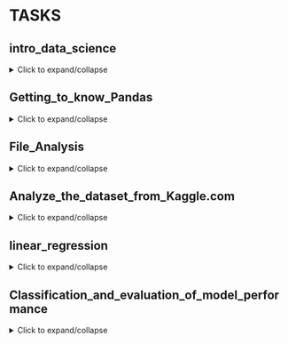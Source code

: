 # TASKS

## intro_data_science
<details>
  <summary>Click to expand/collapse</summary>

  **PART 1**

1. Create a one-dimensional array (vector) with the first `10` natural numbers and print its values.
2. Create a two-dimensional array (matrix) of size `3x3`, fill it with zeros, and print its values.
3. Create a `5x5` array, fill it with random integers in the range from `1` to `10`, and print its values.
4. Create a `4x4` array, fill it with random floating-point numbers in the range from `0` to `1`, and print its values.
5. Create two one-dimensional arrays of size `5`, fill them with random integers in the range from `1` to `10`, and perform element-wise addition, subtraction, and multiplication.
6. Create two vectors of size `7`, fill them with arbitrary numbers, and find their dot product.
7. Create two matrices of size `2x2` and `2x3`, fill them with random integers in the range from `1` to `10`, and multiply them together.
8. Create a `3x3` matrix, fill it with random integers in the range from `1` to `10`, and find its inverse matrix.
9. Create a `4x4` matrix, fill it with random floating-point numbers in the range from `0` to `1`, and transpose it.
10. Create a `3x4` matrix and a vector of size `4`, fill them with random integers in the range from `1` to `10`, and multiply the matrix by the vector.
11. Create a `2x3` matrix and a vector of size `3`, fill them with random floating-point numbers in the range from `0` to `1`, and multiply the matrix by the vector.
12. Create two matrices of size `2x2`, fill them with random integers in the range from `1` to `10`, and perform element-wise multiplication.
13. Create two matrices of size `2x2`, fill them with random integers in the range from `1` to `10`, and find their product.
14. Create a `5x5` matrix, fill it with random integers in the range from `1` to `100`, and find the sum of its elements.
15. Create two matrices of size `4x4`, fill them with random integers in the range from `1` to `10`, and find their difference.
16. Create a `3x3` matrix, fill it with random floating-point numbers in the range from `0` to `1`, and find a column vector containing the sum of elements of each row of the matrix.
17. Create a `3x4` matrix with arbitrary integers and create a matrix with the squares of these numbers.
18. Create a vector of size `4`, fill it with random integers in the range from `1` to `50`, and find a vector with the square roots of these numbers.

**PART 2** (additional, optional)
1. Replace all odd numbers in the array with -1: `arr = np.array([0, 1, 2, 3, 4, 5, 6, 7, 8, 9])`.
2. Create and reshape a 1D array into a 2D array with 2 rows.
3. Create two 2D arrays `a` and `b`, and vertically stack them.
4. Generate a pattern without hard coding: Input: `a = np.array([1,2,3])`, Output: `array([1, 1, 1, 2, 2, 2, 3, 3, 3, 1, 2, 3, 1, 2, 3, 1, 2, 3])`.
5. Find common elements between arrays `a` and `b`: `a = np.array([1,2,3,2,3,4,3,4,5,6])`, `b = np.array([7,2,10,2,7,4,9,4,9,8])`.
6. Find the indices of the first 5 maximum values in the array `a`: `np.random.seed(100)`, `a = np.random.uniform(1,50, 20)`.
7. Remove all NaN values from a one-dimensional array: `a=np.array([1,2,3,np.nan,5,6,7,np.nan])`.
8. Calculate the Euclidean distance between two arrays `a` and `b`: `a = np.array([1,2,3,4,5])`, `b = np.array([4,5,6,7,8])`.
9. Find the index of the 5th occurrence of the number 1 in the array `x`: `x = np.array([1, 2, 1, 1, 3, 4, 3, 1, 1, 2, 1, 1, 2])`.
10. Identify repeated entries (from the 2nd occurrence onwards) in the given array and mark them as True. The first occurrence should be False: `np.random.seed(100)`, `a = np.random.randint(0, 5, 10)`.
</details>

## Getting_to_know_Pandas
<details>
  <summary>Click to expand/collapse</summary>
Read the data from the table [Birth Rate in the Regions of Ukraine (1950—2019)](https://uk.wikipedia.org/wiki/%D0%9D%D0%B0%D1%81%D0%B5%D0%BB%D0%B5%D0%BD%D0%BD%D1%8F_%D0%A3%D0%BA%D1%80%D0%B0%D1%97%D0%BD%D0%B8)

1. Display the first rows of the table using the `head` method.
2. Determine the number of rows and columns in the DataFrame (use the `shape` attribute).
3. Replace the "-" values in the table with NaN values.
4. Determine the types of all columns using `dataframe.dtypes`.
5. Replace non-numeric column types with numeric ones. Hint: these are columns where the "-" symbol was found.
6. Calculate the proportion of missing values in each column (use the `isnull` and `sum` methods).
7. Remove the data for the entire country, the last row of the table.
8. Replace missing values in columns with the mean of the respective columns (use the `fillna` method).
9. Get a list of regions where the birth rate in 2019 was higher than the national average.
10. In which region was the highest birth rate in 2014?
11. Build a bar chart of birth rates by region in 2019.
</details>

## File_Analysis
<details>
  <summary>Click to expand/collapse</summary>
Conduct an analysis of the file 2017_jun_final.csv. The file contains the results of a survey of developers in June 2017.

1. Read the file 2017_jun_final.csv using the read_csv method.
2. Read the obtained table using the head method.
3. Determine the size of the table using the shape method.
4. Determine the data types of all columns using the dataframe.dtypes.
5. Calculate the proportion of missing values in each column (use the isnull and sum methods).
6. 1. Remove all columns with missing values except the "Programming Language" column.
   2. Calculate again the proportion of missing values in each column and make sure that only the "Programming Language" column remains.
7. Remove all rows in the original table using the dropna method.
8. Determine the new size of the table using the shape method.
9. Create a new table python_data, which will only contain rows with specialists who indicated Python as their programming language.
10. Determine the size of the python_data table using the shape method.
11. Using the groupby method, perform grouping by the "Position" column.
12. Create a new DataFrame where for the grouped data by the "Position" column, perform data aggregation using the agg method and find the minimum and maximum values in the "Monthly Salary" column.
13. Create a function fill_avg_salary, which will return the average monthly salary. Use it for the apply method and create a new column "avg".
14. Create descriptive statistics using the describe method for the new column.
15. Save the obtained table to a CSV file.
</details>

##  Analyze_the_dataset_from_Kaggle.com
<details>
  <summary>Click to expand/collapse</summary>
   Utilize data from the Top-50 bestselling books on Amazon for 11 years (from 2009 to 2019). The dataset is publicly available on Kaggle.com. Download the CSV file from the link and move it to the same directory as your working notebook for convenience. Then proceed to the tasks.

   For this part of the task, you will need to not only write the code but also answer accompanying questions. Wherever you see bold text "Answer:", you will need to insert the question into the file and provide the answer to it.
<hr/>

**PART 1: Initial data**
<br/>
**DESCRIPTION: Prepare table**

1. Read the csv file (use the read_csv function)
2. Output the first five lines (the head function is used)
3. Display the dimensions of the dataset (use the shape attribute)
- `Question`  How many books does the dataset store?

7 variables (columns) are available for each of the books. Let's take a closer look at them:
Name - the name of the book
Author - the author
User Rating - rating (on a 5-point scale)
Reviews - number of reviews
Price - price (in dollars as of 2020)
Year - the year when the book entered the Top-50 rating
Genre - a genre

To simplify further work, let's tweak the variable names a little. As you can see, here all the names start with a capital letter, and one even contains a space. This is highly undesirable and can be quite inconvenient. Let's change the case to lowercase, and replace the space with an underscore (snake_style). And now we will study a useful data frame attribute: columns (you can simply assign a list of new names to this attribute)

df.columns = ['name', 'author', 'user_rating', 'reviews', 'price', 'year', 'genre']

**PART 2: Initial data exploration**
<br/>
**DESCRIPTION: Check Missing Values and Unique Genres**

1. Check if all rows have enough data: output the number of missing values (na) in each of the columns (use the isna and sum functions).
- `Question`  Are there any missing values in any of the variables? (Yes/No)
2. Check what unique values are in the "genre" column (use the unique function). 
- `Question`  What are the unique genres?
3. Determine the maximum, minimum, mean, and median prices (use the max, min, mean, and median functions). 
- `Question`  What is the maximum price? 
- `Question`  What is the minimum price? 
- `Question`  What is the mean price? 
- `Question`  What is the median price?
4. Now, look at the distribution of prices: create a histogram (use kind='hist').
<hr/>

**PART 3: Data search and sorting**
<br/>
**DESCRIPTION: Analysis of Book Ratings, Reviews, and Prices**

- `Question`  What is the highest rating in the dataset?
- `Question`  How many books have such rating?
- `Question`  Which book has the most reviews?
- `Question`  Among the books that made it to the Top 50 in 2015, which one is the most expensive (you can use an intermediate dataframe)?
- `Question`  How many Fiction genre books made it to the Top 50 in 2010 (use &)?
- `Question`  How many books with a rating of 4.9 made it to the rating in 2010 and 2011 (use | or the isin function)?
  - Finally, let's sort all books that made it to the rating in 2015 and cost less than $8 in ascending order of price (use the sort_values function). 
- `Question`  What is the last book in the sorted list?
<hr/>

**PART 4: Data aggregation and table merging**
<br/>
**DESCRIPTION: Aggregate Book Prices by Genre and Author**

1. First, let's look at the maximum and minimum prices for each genre (use the groupby and agg functions, for counting minimum and maximum values, use max and min). Do not take all columns, select only those you need.
- `Question`  What is the maximum price for the Fiction genre? 
- `Question`  What is the minimum price for the Fiction genre? 
- `Question`  What is the maximum price for the Non Fiction genre? 
- `Question`  What is the minimum price for the Non Fiction genre?
2. `Question`  Now, create a new dataframe that will contain the number of books for each author (use the groupby and agg functions, for counting, use count). Do not take all columns, select only those you need. 
- `Question`  What is the dimension of the resulting table? 
- `Question`  Which author has the most books? 
- `Question`  How many books does this author have?
3. `Question`  Now create a second dataframe that will contain the average rating for each author (use the groupby and agg functions, for calculating the average value, use mean). Do not take all columns, select only those you need. 
- `Question`  Which author has the minimum average rating? 
- `Question`  What is the average rating for this author?
4. Merge the last two dataframes so that for each author, you can see the number of books and the average rating (use the concat function with the axis parameter). Save the result in a variable.
5. Sort the dataframe in ascending order of the number of books and the rating (use the sort_values function). 
- `Question`  Which author is first on the list?
<hr/>

**PART 5: Visualization**
<br/>
**DESCRIPTION: Visualize Book Data Trends**

1. For each of the previous tasks, add `3` - `5` plots of different types of functions of your choice. Style the plots so that each graph in each work is different and not similar to others. You can use both matplotlib and seaborn.
2. Don't forget to add the directive `%matplotlib inline` to the Jupyter file so that the plots are built inside the document.
<hr/>
</details>


## linear_regression
<details>
  <summary>Click to expand/collapse</summary>
Read the data from the table [Housing](https://drive.google.com/file/d/1-rAa4XT4_fI0dOBlMNuE6a7jB0wln_Qo/view)

This homework assignment will be entirely related to linear regression and its implementation. So let's break our homework into several parts:

1. write a linear regression hypothesis function in vector form;
2. create a function to calculate the loss function in vector form;
3. implement one step of gradient descent;
4. find the best parameters **w** for a dataset using the functions you wrote that predict the price of a house depending on the area, number of bathrooms, and number of bedrooms;
5. find the same parameters using an analytical solution;
6. use LinearRegression from the scikit-learn library to check the predicted values and compare the results.
</details>


## Classification_and_evaluation_of_model_performance
<details>
  <summary>Click to expand/collapse</summary>

This time you need to complete the tasks from [this](https://colab.research.google.com/drive/1XpRovHlJJ16FZojZd8-9ci1pyiUiYogx?usp=sharing#scrollTo=B6rE566oF0cv) notebook. To solve the proposed tasks, you also need to download a dataset with [bike rental data](https://drive.google.com/file/d/1-4wgz9AFXrD3tZfqHJLMhCmy4BUzAX96/view).
</details>